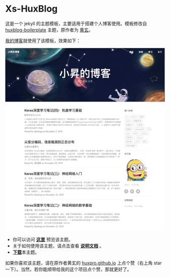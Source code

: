 # Xs-HuxBlog
这是一个 jekyll 的主题模板，主要适用于搭建个人博客使用。模板修改自 [huxblog-boilerplate](https://github.com/Huxpro/huxblog-boilerplate) 主题，原作者为 [黄玄](http://huangxuan.me/)。

[我的博客](https://ruersun.github.io/blog)就使用了该模板，效果如下：

![exapmle](example.jpg)

- 你可以访问 **[这里](https://ruersun.github.io/blog)** 预览该主题。
- 关于如何使用该主题，请点击查看 **[说明文档](https://github.com/RuerSun/blog/blob/main/Document.md)** 。
- [**下载**](https://github.com/jsksxs360/xs-huxblog/archive/master.zip)本主题。

如果你喜欢该主题，请在原作者黄玄的 [huxpro.github.io](https://github.com/Huxpro/huxpro.github.io) 上点个赞（右上角 star 一下）。当然，若你能顺带给我的这个项目点个赞，那就更好了。
